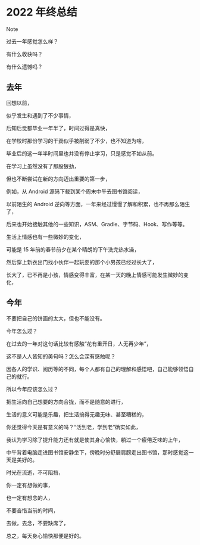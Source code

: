 
# 2022 年终总结

>[!Note]
> 过去一年感觉怎么样？
>
> 有什么收获吗？
>
> 有什么遗憾吗？

## 去年

回想以前，

似乎发生和遇到了不少事情，

后知后觉都毕业一年半了，时间过得是真快，

在学校时那份学习的干劲似乎被削弱了不少，也不知道为啥，

毕业后的这一年半时间里也并没有停止学习，只是感觉不如从前。



在学习上虽然没有了那股狠劲，

但也不断尝试在新的方向迈出重要的第一步，

例如，从 Android 源码下载到某个周末中午去图书馆阅读，

以前陌生的 Android 逆向等方面，一年来经过慢慢了解和积累，也不再那么陌生了，

后来也开始接触其他的一些知识，ASM、Gradle、字节码、Hook、写作等等。



生活上情感也有一些微妙的变化，

可能是 15 年前的春节前夕在某个晴朗的下午洗完热水澡，

然后穿上新衣出门找小伙伴一起玩耍的那个小男孩已经过长大了，

长大了，已不再是小孩，情感变得丰富，在某一天的晚上情感可能发生微妙的变化，


## 今年

不要把自己的饼画的太大，但也不能没有。



今年怎么过？

在过去的一年对这句话比较有感触“花有重开日，人无再少年”，

这不是人人皆知的美句吗？怎么会深有感触呢？

因各人的学识、阅历等的不同，每个人都有自己的理解和感悟吧，自己能够领悟自己的就行。



所以今年应该怎么过？

把生活向自己想要的方向合拢，而不是随意的进行，

生活的意义可能是乐趣，把生活搞得无趣无味、甚至糟糕的，

你还觉得今天是有意义的吗？“活到老，学到老”确实如此，

我认为学习除了提升能力还有就是使其身心愉快，躺过一个疲倦乏味的上午，

中午背着电脑走进图书馆安静坐下，傍晚时分舒展肩膀走出图书馆，那时感觉这一天是美好的。



时光在流逝，不可阻挡，

你一定有想做的事，

也一定有想念的人，

不要吝惜当前的时间，

去做，去念，不要缺席了，

总之，每天身心愉快那便是好的。

